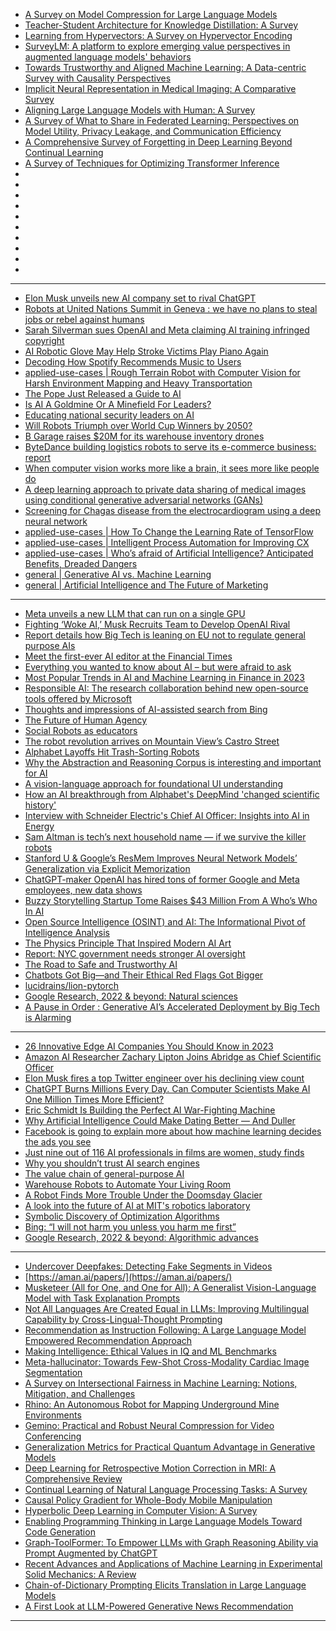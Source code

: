 - [A Survey on Model Compression for Large Language Models](https://arxiv.org/pdf/2308.07633.pdf)
- [Teacher-Student Architecture for Knowledge Distillation: A Survey](https://arxiv.org/pdf/2308.04268.pdf)
- [Learning from Hypervectors: A Survey on Hypervector Encoding](https://arxiv.org/pdf/2308.00685.pdf)
- [SurveyLM: A platform to explore emerging value perspectives in augmented language models' behaviors](https://arxiv.org/pdf/2308.00521.pdf) 
- [Towards Trustworthy and Aligned Machine Learning: A Data-centric Survey with Causality Perspectives](https://arxiv.org/pdf/2307.16851.pdf)
- [Implicit Neural Representation in Medical Imaging: A Comparative Survey](https://arxiv.org/pdf/2307.16142.pdf)
- [Aligning Large Language Models with Human: A Survey](https://arxiv.org/pdf/2307.12966.pdf)
- [A Survey of What to Share in Federated Learning: Perspectives on Model Utility, Privacy Leakage, and Communication Efficiency](https://arxiv.org/pdf/2307.10655.pdf)
- [A Comprehensive Survey of Forgetting in Deep Learning Beyond Continual Learning](https://arxiv.org/pdf/2307.09218.pdf) 
- [A Survey of Techniques for Optimizing Transformer Inference](https://arxiv.org/pdf/2307.07982.pdf)
- []()
- []()
- []()
- []() 
- []()
- []()
- []()
- []()
- []() 
- []()


--------------------------
- [Elon Musk unveils new AI company set to rival ChatGPT](https://www.theage.com.au/technology/elon-musk-launches-new-company-to-understand-the-universe-20230713-p5dnvj.html)
- [Robots at United Nations Summit in Geneva : we have no plans to steal jobs or rebel against humans](https://cur.at/fO2nM2P?m=web)
- [Sarah Silverman sues OpenAI and Meta claiming AI training infringed copyright](https://cur.at/aUBhGLI?m=web)
- [AI Robotic Glove May Help Stroke Victims Play Piano Again](https://cur.at/ZC2sB9i?m=web)
- [Decoding How Spotify Recommends Music to Users](https://cur.at/nbznmX6?m=web)
- [applied-use-cases | Rough Terrain Robot with Computer Vision for Harsh Environment Mapping and Heavy Transportation](https://cur.at/uZzDsjy?m=web)
- [The Pope Just Released a Guide to AI](https://cur.at/vxFbGsb?m=web)
- [Is AI A Goldmine Or A Minefield For Leaders?](https://cur.at/ROdqRUE?m=web)
- [Educating national security leaders on AI](https://cur.at/uTGikeT?m=web)
- [Will Robots Triumph over World Cup Winners by 2050?](https://cur.at/lulXKjs?m=web)
- [B Garage raises $20M for its warehouse inventory drones](https://cur.at/m3ha8QP?m=web)
- [ByteDance building logistics robots to serve its e-commerce business: report](https://cur.at/DBgPNyh?m=web)
- [When computer vision works more like a brain, it sees more like people do](https://cur.at/zo5iYEi?m=web)
- [A deep learning approach to private data sharing of medical images using conditional generative adversarial networks (GANs)](https://cur.at/8XLlLTp?m=web)
- [Screening for Chagas disease from the electrocardiogram using a deep neural network](https://cur.at/UXqjAhS?m=web)
- [applied-use-cases | How To Change the Learning Rate of TensorFlow](https://cur.at/F95meuB?m=web)
- [applied-use-cases | Intelligent Process Automation for Improving CX](https://cur.at/2Koe2Qf?m=web)
- [applied-use-cases | Who’s afraid of Artificial Intelligence? Anticipated Benefits, Dreaded Dangers](https://cur.at/N60qur9?m=web)
- [general | Generative AI vs. Machine Learning](https://cur.at/NaV1esj?m=web)
- [general | Artificial Intelligence and The Future of Marketing](https://cur.at/6Xv0A7J?m=web)

----------------------
- [Meta unveils a new LLM that can run on a single GPU](https://arstechnica.com/information-technology/2023/02/chatgpt-on-your-pc-meta-unveils-new-ai-model-that-can-run-on-a-single-gpu/)
- [Fighting ‘Woke AI,’ Musk Recruits Team to Develop OpenAI Rival](https://www.theinformation.com/articles/fighting-woke-ai-musk-recruits-team-to-develop-openai-rival)
- [Report details how Big Tech is leaning on EU not to regulate general purpose AIs](https://techcrunch.com/2023/02/23/eu-ai-act-lobbying-report/)
- [Meet the first-ever AI editor at the Financial Times](https://www.niemanlab.org/2023/02/meet-the-first-ever-artificial-intelligence-editor-at-the-financial-times/)
- [Everything you wanted to know about AI – but were afraid to ask](https://www.theguardian.com/technology/2023/feb/24/ai-artificial-intelligence-chatbots-to-deepfakes)
- [Most Popular Trends in AI and Machine Learning in Finance in 2023](https://blog.re-work.co/most-popular-trends-in-ai-and-machine-learning-in-the-finance-space-in-2023/)
- [Responsible AI: The research collaboration behind new open-source tools offered by Microsoft](https://www.microsoft.com/en-us/research/blog/responsible-ai-the-research-collaboration-behind-new-open-source-tools-offered-by-microsoft/)
- [Thoughts and impressions of AI-assisted search from Bing](https://simonwillison.net/2023/Feb/24/impressions-of-bing/)
- [The Future of Human Agency](https://www.pewresearch.org/internet/2023/02/24/the-future-of-human-agency/)
- [Social Robots as educators](https://www.oecd-ilibrary.org/sites/1c3b1d56-en/index.html)
- [The robot revolution arrives on Mountain View’s Castro Street](https://www.mercurynews.com/2023/02/25/the-robot-revolution-arrives-on-mountain-views-castro-street/)
- [Alphabet Layoffs Hit Trash-Sorting Robots](https://www.wired.com/story/alphabet-layoffs-hit-trash-sorting-robots/)
- [Why the Abstraction and Reasoning Corpus is interesting and important for AI](https://aiguide.substack.com/p/why-the-abstraction-and-reasoning)
- [A vision-language approach for foundational UI understanding](https://ai.googleblog.com/2023/02/a-vision-language-approach-for.html)
- [How an AI breakthrough from Alphabet's DeepMind 'changed scientific history'](https://www.businessinsider.com/deepmind-alphafold-ai-origin-story-impact-on-biotech-2023-2?IR=T)
- [Interview with Schneider Electric's Chief AI Officer: Insights into AI in Energy](https://aiweekly.co/issues/321#start)
- [Sam Altman is tech’s next household name — if we survive the killer robots](https://www.nbcnews.com/tech/innovation/chatgpt-sam-altman-openai-ai-chat-ceo-rcna70371)
- [Stanford U & Google’s ResMem Improves Neural Network Models’ Generalization via Explicit Memorization](https://syncedreview.com/2023/02/17/stanford-u-googles-resmem-improves-neural-network-models-generalization-via-explicit-memorization/)
- [ChatGPT-maker OpenAI has hired tons of former Google and Meta employees, new data shows](https://www.businessinsider.com/chatgpt-openai-microsoft-hired-former-google-meta-apple-tesla-staff-2023-2)
- [Buzzy Storytelling Startup Tome Raises $43 Million From A Who’s Who In AI](https://cur.at/XeG4AxM?m=web)
- [Open Source Intelligence (OSINT) and AI: The Informational Pivot of Intelligence Analysis](https://cur.at/HR6uPqX?m=web)
- [The Physics Principle That Inspired Modern AI Art](https://cur.at/d8b4xwu?m=web)
- [Report: NYC government needs stronger AI oversight](https://cur.at/dYALAY0?m=web)
- [The Road to Safe and Trustworthy AI](https://cur.at/M251JkJ?m=web)
- [Chatbots Got Big—and Their Ethical Red Flags Got Bigger](https://cur.at/m2r63d?m=web)
- [lucidrains/lion-pytorch](https://cur.at/cL3vr9J?m=web)
- [Google Research, 2022 & beyond: Natural sciences](https://cur.at/m8H5lUB?m=web)
- [A Pause in Order : Generative AI’s Accelerated Deployment by Big Tech is Alarming](https://cur.at/zh8q2g9?m=web)

-----------

- [26 Innovative Edge AI Companies You Should Know in 2023](https://omdena.com/blog/top-edge-ai-companies/)
- [Amazon AI Researcher Zachary Lipton Joins Abridge as Chief Scientific Officer](https://www.businesswire.com/news/home/20230214005268/en/Amazon-AI-Researcher-Zachary-Lipton-Joins-Abridge-as-Chief-Scientific-Officer)
- [Elon Musk fires a top Twitter engineer over his declining view count](https://www.platformer.news/p/elon-musk-fires-a-top-twitter-engineer?)
- [ChatGPT Burns Millions Every Day. Can Computer Scientists Make AI One Million Times More Efficient?](https://cur.at/hJPWS9m?m=web)
- [Eric Schmidt Is Building the Perfect AI War-Fighting Machine](https://cur.at/ZaLC1w4?m=web)
- [Why Artificial Intelligence Could Make Dating Better — And Duller](https://cur.at/4ruDOMa?m=web)
- [Facebook is going to explain more about how machine learning decides the ads you see](https://cur.at/Y0zS1vg?m=web)
- [Just nine out of 116 AI professionals in films are women, study finds](https://cur.at/7DE23fQ?m=web)
- [Why you shouldn’t trust AI search engines](https://cur.at/jyxVt2o?m=web)
- [The value​​​ ​​​chain of general-purpose AI​​](https://www.adalovelaceinstitute.org/blog/value-chain-general-purpose-ai/)
- [Warehouse Robots to Automate Your Living Room](https://cur.at/y0w73P7?m=web)
- [A Robot Finds More Trouble Under the Doomsday Glacier](https://cur.at/SMRGfN3?m=web)
- [A look into the future of AI at MIT's robotics laboratory](https://cur.at/3v77o0f?m=web)
- [Symbolic Discovery of Optimization Algorithms](https://cur.at/gAgFBpO?m=web)
- [Bing: “I will not harm you unless you harm me first”](https://cur.at/41KJXqC?m=web)
- [Google Research, 2022 & beyond: Algorithmic advances](https://cur.at/5NcbOKy?m=web)

------------------
- [Undercover Deepfakes: Detecting Fake Segments in Videos](https://arxiv.org/pdf/2305.06564.pdf)
- [https://aman.ai/papers/](https://aman.ai/papers/)
- [Musketeer (All for One, and One for All): A Generalist Vision-Language Model with Task Explanation Prompts](https://arxiv.org/pdf/2305.07019.pdf)
- [Not All Languages Are Created Equal in LLMs: Improving Multilingual Capability by Cross-Lingual-Thought Prompting](https://arxiv.org/pdf/2305.07004.pdf)
- [Recommendation as Instruction Following: A Large Language Model Empowered Recommendation Approach](https://arxiv.org/pdf/2305.07001.pdf)
- [Making Intelligence: Ethical Values in IQ and ML Benchmarks](https://arxiv.org/pdf/2209.00692.pdf)
- [Meta-hallucinator: Towards Few-Shot Cross-Modality Cardiac Image Segmentation](https://arxiv.org/pdf/2305.06978.pdf)
- [A Survey on Intersectional Fairness in Machine Learning: Notions, Mitigation, and Challenges](https://arxiv.org/pdf/2305.06969.pdf)
- [Rhino: An Autonomous Robot for Mapping Underground Mine Environments](https://arxiv.org/pdf/2305.06958.pdf)
- [Gemino: Practical and Robust Neural Compression for Video Conferencing](https://arxiv.org/pdf/2209.10507.pdf)
- [Generalization Metrics for Practical Quantum Advantage in Generative Models](https://arxiv.org/pdf/2201.08770.pdf)
- [Deep Learning for Retrospective Motion Correction in MRI: A Comprehensive Review](https://arxiv.org/pdf/2305.06739.pdf)
- [Continual Learning of Natural Language Processing Tasks: A Survey](https://arxiv.org/pdf/2211.12701.pdf)
- [Causal Policy Gradient for Whole-Body Mobile Manipulation](https://arxiv.org/pdf/2305.04866.pdf)
- [Hyperbolic Deep Learning in Computer Vision: A Survey](https://arxiv.org/pdf/2305.06611.pdf)
- [Enabling Programming Thinking in Large Language Models Toward Code Generation](https://arxiv.org/pdf/2305.06599.pdf)
- [Graph-ToolFormer: To Empower LLMs with Graph Reasoning Ability via Prompt Augmented by ChatGPT](https://arxiv.org/pdf/2304.11116.pdf)
- [Recent Advances and Applications of Machine Learning in Experimental Solid Mechanics: A Review](https://arxiv.org/pdf/2303.07647.pdf)
- [Chain-of-Dictionary Prompting Elicits Translation in Large Language Models](https://arxiv.org/pdf/2305.06575.pdf)
- [A First Look at LLM-Powered Generative News Recommendation](https://arxiv.org/pdf/2305.06566.pdf)
---------------
